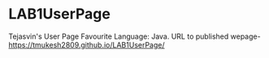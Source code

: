 # LAB1UserPage
Tejasvin's User Page
Favourite Language: Java. 
URL to published wepage- https://tmukesh2809.github.io/LAB1UserPage/
